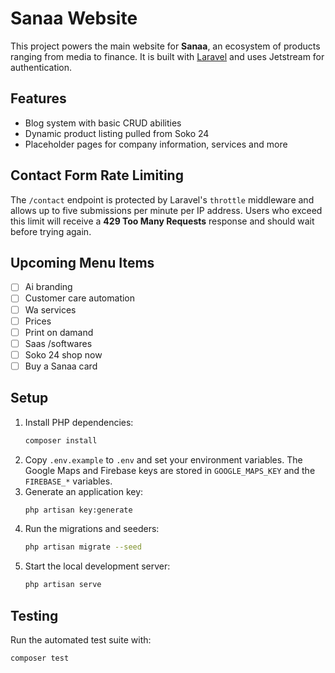 # Sanaa Website

This project powers the main website for **Sanaa**, an ecosystem of products ranging from media to finance.
It is built with [Laravel](https://laravel.com/) and uses Jetstream for authentication.

## Features

- Blog system with basic CRUD abilities
- Dynamic product listing pulled from Soko 24
- Placeholder pages for company information, services and more

## Contact Form Rate Limiting

The `/contact` endpoint is protected by Laravel's `throttle` middleware and allows up to five submissions per minute per IP address. Users who exceed this limit will receive a **429 Too Many Requests** response and should wait before trying again.

## Upcoming Menu Items

- [ ] Ai branding
- [ ] Customer care automation
- [ ] Wa services
- [ ] Prices
- [ ] Print on damand
- [ ] Saas /softwares
- [ ] Soko 24 shop now
- [ ] Buy a Sanaa card

## Setup

1. Install PHP dependencies:
   ```bash
   composer install
   ```
2. Copy `.env.example` to `.env` and set your environment variables. The Google Maps and Firebase keys are stored in `GOOGLE_MAPS_KEY` and the `FIREBASE_*` variables.
3. Generate an application key:
   ```bash
   php artisan key:generate
   ```
4. Run the migrations and seeders:
   ```bash
   php artisan migrate --seed
   ```
5. Start the local development server:
   ```bash
   php artisan serve
   ```

## Testing

Run the automated test suite with:

```bash
composer test
```
